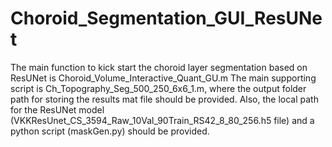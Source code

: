 # Choroid_Segmentation_GUI_ResUNet

The main function to kick start the choroid layer segmentation based on ResUNet is Choroid_Volume_Interactive_Quant_GU.m
The main supporting script is Ch_Topography_Seg_500_250_6x6_1.m, where the output folder path for storing the results mat file should be provided.
Also, the local path for the ResUNet model (VKKResUnet_CS_3594_Raw_10Val_90Train_RS42_8_80_256.h5 file) and a python script (maskGen.py) should be provided.
